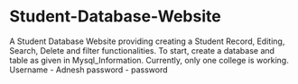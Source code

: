 # Student-Database-Website
A Student Database Website providing creating a Student Record, Editing, Search, Delete and filter functionalities.
To start, create a database and table as given in Mysql_Information.
Currently, only one college is working.
Username - Adnesh
password - password

